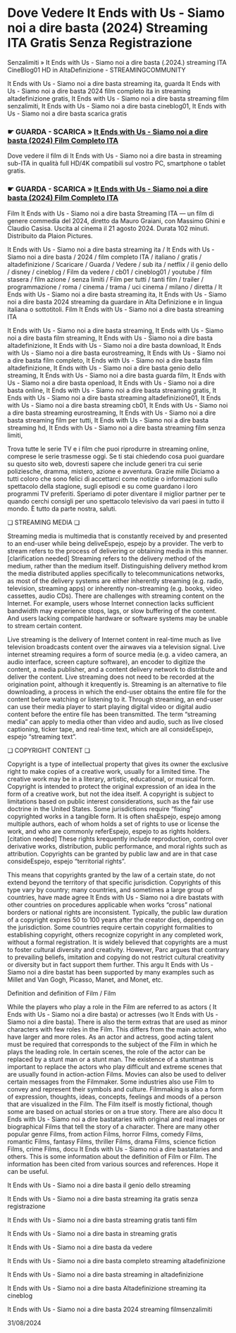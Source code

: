 #  Dove Vedere It Ends with Us - Siamo noi a dire basta (2024) Streaming ITA Gratis Senza Registrazione

Senzalimiti » It Ends with Us - Siamo noi a dire basta (.2024.) streaming ITA CineBlog01 HD in AltaDefinizione - STREAMINGCOMMUNITY

It Ends with Us - Siamo noi a dire basta streaming ita, guarda It Ends with Us - Siamo noi a dire basta 2024 film completo ita in streaming altadefinizione gratis, It Ends with Us - Siamo noi a dire basta streaming film senzalimiti, It Ends with Us - Siamo noi a dire basta cineblog01, It Ends with Us - Siamo noi a dire basta scarica gratis

### ☛ GUARDA - SCARICA » [It Ends with Us - Siamo noi a dire basta (2024) Film Completo ITA](https://www.megavids.online/it/movie/1079091/it-ends-with-us?gicup)

Dove vedere il film di It Ends with Us - Siamo noi a dire basta in streaming sub-ITA in qualità full HD/4K compatibili sul vostro PC, smartphone o tablet gratis.

### ☛ GUARDA - SCARICA » [It Ends with Us - Siamo noi a dire basta (2024) Film Completo ITA](https://www.megavids.online/it/movie/1079091/it-ends-with-us?gicup)


Film It Ends with Us - Siamo noi a dire basta Streaming ITA — un film di genere commedia del 2024, diretto da Mauro Graiani, con Massimo Ghini e Claudio Casisa. Uscita al cinema il 21 agosto 2024. Durata 102 minuti. Distribuito da Plaion Pictures.

It Ends with Us - Siamo noi a dire basta streaming ita / It Ends with Us - Siamo noi a dire basta / 2024 / film completo ITA / italiano / gratis / altadefinizione / Scaricare / Guarda / Vedere / sub ita / netflix / il genio dello / disney / cineblog / Film da vedere / cb01 / cineblog01 / youtube / film stasera / film azione / senza limiti / Film per tutti / tanti film / trailer / programmazione / roma / cinema / trama / uci cinema / milano / diretta / It Ends with Us - Siamo noi a dire basta streaming ita, It Ends with Us - Siamo noi a dire basta 2024 streaming da guardare in Alta Definizione e in lingua italiana o sottotitoli. Film It Ends with Us - Siamo noi a dire basta streaming ITA

It Ends with Us - Siamo noi a dire basta streaming, It Ends with Us - Siamo noi a dire basta film streaming, It Ends with Us - Siamo noi a dire basta altadefinizione, It Ends with Us - Siamo noi a dire basta download, It Ends with Us - Siamo noi a dire basta eurostreaming, It Ends with Us - Siamo noi a dire basta film completo, It Ends with Us - Siamo noi a dire basta film altadefinizione, It Ends with Us - Siamo noi a dire basta genio dello streaming, It Ends with Us - Siamo noi a dire basta guarda film, It Ends with Us - Siamo noi a dire basta openload, It Ends with Us - Siamo noi a dire basta online, It Ends with Us - Siamo noi a dire basta streaming gratis, It Ends with Us - Siamo noi a dire basta streaming altadefinizione01, It Ends with Us - Siamo noi a dire basta streaming cb01, It Ends with Us - Siamo noi a dire basta streaming eurostreaming, It Ends with Us - Siamo noi a dire basta streaming film per tutti, It Ends with Us - Siamo noi a dire basta streaming hd, It Ends with Us - Siamo noi a dire basta streaming film senza limiti,

Trova tutte le serie TV e i film che puoi riprodurre in streaming online, comprese le serie trasmesse oggi. Se ti stai chiedendo cosa puoi guardare su questo sito web, dovresti sapere che include generi tra cui serie poliziesche, dramma, mistero, azione e avventura. Grazie mille Diciamo a tutti coloro che sono felici di accettarci come notizie o informazioni sullo spettacolo della stagione, sugli episodi e su come guardano i loro programmi TV preferiti. Speriamo di poter diventare il miglior partner per te quando cerchi consigli per uno spettacolo televisivo da vari paesi in tutto il mondo. È tutto da parte nostra, saluti.

❏ STREAMING MEDIA ❏

Streaming media is multimedia that is constantly received by and presented to an end-user while being deliveEspejo, espejo by a provider. The verb to stream refers to the process of delivering or obtaining media in this manner.[clarification needed] Streaming refers to the delivery method of the medium, rather than the medium itself. Distinguishing delivery method krom the media distributed applies specifically to telecommunications networks, as most of the delivery systems are either inherently streaming (e.g. radio, television, streaming apps) or inherently non-streaming (e.g. books, video cassettes, audio CDs). There are challenges with streaming content on the Internet. For example, users whose Internet connection lacks sufficient bandwidth may experience stops, lags, or slow buffering of the content. And users lacking compatible hardware or software systems may be unable to stream certain content.

Live streaming is the delivery of Internet content in real-time much as live television broadcasts content over the airwaves via a television signal. Live internet streaming requires a form of source media (e.g. a video camera, an audio interface, screen capture software), an encoder to digitize the content, a media publisher, and a content delivery network to distribute and deliver the content. Live streaming does not need to be recorded at the origination point, although it krequently is. Streaming is an alternative to file downloading, a process in which the end-user obtains the entire file for the content before watching or listening to it. Through streaming, an end-user can use their media player to start playing digital video or digital audio content before the entire file has been transmitted. The term “streaming media” can apply to media other than video and audio, such as live closed captioning, ticker tape, and real-time text, which are all consideEspejo, espejo “streaming text”.

❏ COPYRIGHT CONTENT ❏

Copyright is a type of intellectual property that gives its owner the exclusive right to make copies of a creative work, usually for a limited time. The creative work may be in a literary, artistic, educational, or musical form. Copyright is intended to protect the original expression of an idea in the form of a creative work, but not the idea itself. A copyright is subject to limitations based on public interest considerations, such as the fair use doctrine in the United States. Some jurisdictions require “fixing” copyrighted works in a tangible form. It is often shaEspejo, espejo among multiple authors, each of whom holds a set of rights to use or license the work, and who are commonly referEspejo, espejo to as rights holders.[citation needed] These rights krequently include reproduction, control over derivative works, distribution, public performance, and moral rights such as attribution. Copyrights can be granted by public law and are in that case consideEspejo, espejo “territorial rights”.

This means that copyrights granted by the law of a certain state, do not extend beyond the territory of that specific jurisdiction. Copyrights of this type vary by country; many countries, and sometimes a large group of countries, have made agree It Ends with Us - Siamo noi a dire bastats with other countries on procedures applicable when works “cross” national borders or national rights are inconsistent. Typically, the public law duration of a copyright expires 50 to 100 years after the creator dies, depending on the jurisdiction. Some countries require certain copyright formalities to establishing copyright, others recognize copyright in any completed work, without a formal registration. It is widely believed that copyrights are a must to foster cultural diversity and creativity. However, Parc argues that contrary to prevailing beliefs, imitation and copying do not restrict cultural creativity or diversity but in fact support them further. This argu It Ends with Us - Siamo noi a dire bastat has been supported by many examples such as Millet and Van Gogh, Picasso, Manet, and Monet, etc.

Definition and definition of Film / Film

While the players who play a role in the Film are referred to as actors ( It Ends with Us - Siamo noi a dire basta) or actresses (wo It Ends with Us - Siamo noi a dire basta). There is also the term extras that are used as minor characters with few roles in the Film. This differs from the main actors, who have larger and more roles. As an actor and actress, good acting talent must be required that corresponds to the subject of the Film in which he plays the leading role. In certain scenes, the role of the actor can be replaced by a stunt man or a stunt man. The existence of a stuntman is important to replace the actors who play difficult and extreme scenes that are usually found in action-action Films. Movies can also be used to deliver certain messages from the Filmmaker. Some industries also use Film to convey and represent their symbols and culture. Filmmaking is also a form of expression, thoughts, ideas, concepts, feelings and moods of a person that are visualized in the Film. The Film itself is mostly fictional, though some are based on actual stories or on a true story. There are also docu It Ends with Us - Siamo noi a dire bastataries with original and real images or biographical Films that tell the story of a character. There are many other popular genre Films, from action Films, horror Films, comedy Films, romantic Films, fantasy Films, thriller Films, drama Films, science fiction Films, crime Films, docu It Ends with Us - Siamo noi a dire bastataries and others. This is some information about the definition of Film or Film. The information has been cited from various sources and references. Hope it can be useful.

It Ends with Us - Siamo noi a dire basta il genio dello streaming

It Ends with Us - Siamo noi a dire basta streaming ita gratis senza registrazione

It Ends with Us - Siamo noi a dire basta streaming gratis tanti film

It Ends with Us - Siamo noi a dire basta in streaming gratis

It Ends with Us - Siamo noi a dire basta da vedere

It Ends with Us - Siamo noi a dire basta completo streaming altadefinizione

It Ends with Us - Siamo noi a dire basta streaming in altadefinizione

It Ends with Us - Siamo noi a dire basta Altadefinizione streaming ita cineblog

It Ends with Us - Siamo noi a dire basta 2024 streaming filmsenzalimiti

31/08/2024
